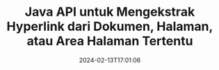 ---
############################# Static ############################
layout: "auto-gen-parser"
date: 2024-02-13T17:01:06
draft: false
otherformats: 
ext: csv

############################# Head ############################
head_title: "Ekstrak Hyperlink dari dokumen di Java"
head_description: "GroupDocs.Parser for Java API memungkinkan pengembang mengekstrak hyperlink dari dokumen, halaman dokumen, atau area halaman tertentu dari Excel, PowerPoint, PDF, Outlook & lainnya."

############################# Header ############################
title: "Java API untuk Mengekstrak Hyperlink dari Dokumen, Halaman, atau Area Halaman Tertentu"
description: "GroupDocs.Parser for Java API memudahkan pekerjaan pengembang dengan memungkinkan mereka mengekstrak hyperlink dari dokumen, halaman dokumen atau halaman tertentu Area PDF, DOCX, PPTX, EML, MSG, XLS, {322 }, CSV, RTF, EPUB dan banyak lagi."
bg_image: "https://cms.admin.containerize.com/templates/aspose/App_Themes/V3/images/bg/header1.png"
bg_overlay: false
button:
    enable: true
    icon: "fas fa-arrow-down"
    label: "Unduh Uji Coba Gratis"
    link: "https://downloads.groupdocs.com/parser/java"

############################# SubMenu ############################
submenu:
    enable: true

    left:
        img_alt: "GroupDocs.Parser for Java"
        image: "https://cms.admin.containerize.com/templates/groupdocs/images/product-logos/90x90-noborder/groupdocs-parser-java.png"
        product: "GroupDocs.Parser"
        platform: "Java"

    middle:
        button:

            # button loop
            - link: "https://apireference.groupdocs.com/parser/java"
              text: "Referensi API"

            # button loop
            - link: "https://github.com/groupdocs-parser"
              text: "Contoh Kode"

            # button loop
            - link: "https://products.groupdocs.app/parser/family"
              text: "Demo Langsung"

            # button loop
            - link: "https://purchase.groupdocs.com/pricing/parser/java"
              text: "Harga"

    right:
        link_download: "https://downloads.groupdocs.com/parser"
        link_learn: "https://docs.groupdocs.com/parser/java"
        link_buy: "https://purchase.groupdocs.com"

############################# About ############################
about:
    enable: true
    title: "Bagaimana cara Mengurai & Mengekstrak Hyperlink dari CSV dokumen melalui Java API?"
    content: |
        Hyperlink adalah sepotong teks atau gambar atau ikon yang menunjuk ke seluruh dokumen atau ke bagian tertentu dalam dokumen. Penggunaan hyperlink memungkinkan pengguna untuk menavigasi ke halaman web atau dokumen. Seringkali diperlukan untuk mengekstrak hyperlink dari dokumen dan menggunakannya untuk mengakses dokumen eksternal atau halaman web. GroupDocs.Parser for Java adalah API ekstraksi teks dokumen menarik yang menyediakan fungsionalitas lengkap untuk mengimplementasikan solusi ekstraksi teks dan metadata. Ini mendukung ekstraksi teks & hyperlink dari format PDF, Email, Ebooks, Microsoft Office: Word (DOC, DOCX), PowerPoint (PPT, PPTX), Excel ( XLS, XLSX), format LibreOffice, dan banyak lagi. Ini mendukung beberapa fitur lanjutan untuk penguraian dokumen, mengekstraksi teks biasa dan terstruktur, pencarian teks dengan kata kunci, mengekstrak metadata atau gambar, wadah serta lampiran dan banyak lagi.
        
        

############################# Steps ############################
steps:
    enable: true
    title_left: "Ekstrak hyperlink dari CSV di Java"
    content_left: |
        [GroupDocs.Parser for Java](/id/parser/java/) memudahkan pengembang Java untuk mengekstrak hyperlink dari file CSV dengan menerapkan beberapa langkah mudah.
        
        * Membuat instance objek [Parser](https://reference.groupdocs.com/java/parser/com.groupdocs.parser/Parser) untuk dokumen awal;
        * Periksa apakah dokumen mendukung ekstraksi hyperlink;
        * Panggil metode [getHyperlinks](https://reference.groupdocs.com/parser/java/com.groupdocs.parser/parser/#getHyperlinks--) dan dapatkan kumpulan [PageHyperlinkArea](https://reference.groupdocs.com/parser/java/com.groupdocs.parser.data/PageHyperlinkArea) objek;
        * Iterasi melalui koleksi dan dapatkan teks hyperlink dan URL.

    title_right: "Pelajari lebih lanjut tentang ekstraksi hyperlink"
    content_right: |
        * <a href="https://docs.groupdocs.com/parser/java/extract-hyperlinks-from-document/">Cara mengekstrak hyperlink dari dokumen</a>
        * <a href="https://docs.groupdocs.com/parser/java/extract-hyperlinks-from-document-page/">Cara mengekstrak hyperlink dari halaman dokumen</a>
        * <a href="https://docs.groupdocs.com/parser/java/extract-hyperlinks-from-document-page-area/">Cara mengekstrak hyperlink dari area halaman dokumen</a>
    
    code: |
     {{% parser/additional-styles %}}
     {{< parser/code-parser title="Cara mengekstrak hyperlink dari file CSV menggunakan kode contoh Java">}}

        ```java    
        // Ekstrak hyperlink dari file CSV menggunakan GroupDocs.Parser API
        // Buat instance kelas Parser
        try (Parser parser = new Parser(Constants.HyperlinksPdf)) {
            // Periksa apakah dokumen mendukung ekstraksi hyperlink
            if (!parser.getFeatures().isHyperlinks()) {
                System.out.println("Dokumen tidak mendukung ekstraksi hyperlink.");
                return;
            }
            // Ekstrak hyperlink dari dokumen
            Iterable<PageHyperlinkArea> hyperlinks = parser.getHyperlinks();
            // Iterasi melalui hyperlink
            for (PageHyperlinkArea h : hyperlinks) {
                // Cetak teks hyperlink
                System.out.println(h.getText());
                // Cetak URL hyperlink
                System.out.println(h.getUrl());
                System.out.println();
            }
        }
        ```
     {{< /parser/code-parser >}}

############################# More ############################
more:
    enable: true
    title_left: "Persyaratan sistem"
    content_left: |
        GroupDocs.Parser for Java API didukung di semua platform dan sistem operasi utama. Sebelum menjalankan kode di bawah ini, harap pastikan bahwa Anda telah menginstal prasyarat berikut di sistem Anda.
        
        * Sistem Operasi: Microsoft Windows, Linux, MacOS
        * Lingkungan Pengembangan: NetBeans, Intellij IDEA, Eclipse, etc.
        * Kerangka kerja
        * Unduh versi terbaru GroupDocs.Parser for Java dari [Maven](https://repository.groupdocs.com/webapp/#/artifacts/browse/tree/General/repo/com/groupdocs/groupdocs-parser)

    title_right: "Mengapa Menggunakan GroupDocs.Parser for Java"
    content_right: |
        * Dukungan ekstraksi teks biasa dari dokumen yang didukung    
        * Penguraian dokumen melalui templat yang ditentukan pengguna    
        * Sepenuhnya mendukung ekstraksi teks terstruktur    
        * Pencarian teks melalui kata kunci serta ekspresi reguler    
        * Ekstrak teks yang diformat, metadata, gambar, wadah, dan lampiran    
        * Ekstrak daftar isi untuk beberapa format dokumen yang didukung    
        * Mengurai data formulir dari PDF dokumen    
        * Ekstrak hyperlink dari dokumen   
        
############################# About Formats ############################
about_formats:
    enable: true

############################# More Formats ############################
more_formats:
    enable: true
    title: "Ekstrak Hyperlink Dari Format Dokumen Lain"
    content: |
        Java dokumen mengurai & API ekstraksi hyperlink untuk format file dan gambar. Ekstrak data untuk beberapa format file populer seperti yang dinyatakan di bawah ini.

############################# Back to top ###############################
back_to_top:
    enable: true
---
